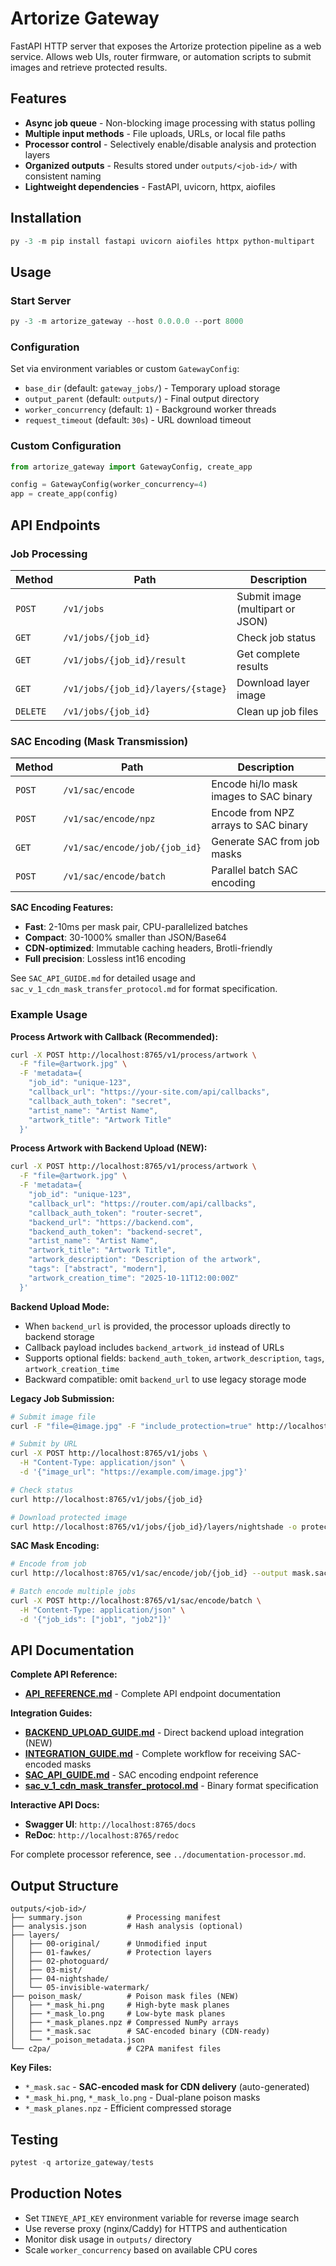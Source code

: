 # Artorize Gateway

FastAPI HTTP server that exposes the Artorize protection pipeline as a web service. Allows web UIs, router firmware, or automation scripts to submit images and retrieve protected results.

## Features

- **Async job queue** - Non-blocking image processing with status polling
- **Multiple input methods** - File uploads, URLs, or local file paths
- **Processor control** - Selectively enable/disable analysis and protection layers
- **Organized outputs** - Results stored under `outputs/<job-id>/` with consistent naming
- **Lightweight dependencies** - FastAPI, uvicorn, httpx, aiofiles

## Installation

```powershell
py -3 -m pip install fastapi uvicorn aiofiles httpx python-multipart
```

## Usage

### Start Server
```powershell
py -3 -m artorize_gateway --host 0.0.0.0 --port 8000
```

### Configuration
Set via environment variables or custom `GatewayConfig`:

- `base_dir` (default: `gateway_jobs/`) - Temporary upload storage
- `output_parent` (default: `outputs/`) - Final output directory
- `worker_concurrency` (default: `1`) - Background worker threads
- `request_timeout` (default: `30s`) - URL download timeout

### Custom Configuration
```python
from artorize_gateway import GatewayConfig, create_app

config = GatewayConfig(worker_concurrency=4)
app = create_app(config)
```

## API Endpoints

### Job Processing

| Method | Path | Description |
|--------|------|-------------|
| `POST` | `/v1/jobs` | Submit image (multipart or JSON) |
| `GET` | `/v1/jobs/{job_id}` | Check job status |
| `GET` | `/v1/jobs/{job_id}/result` | Get complete results |
| `GET` | `/v1/jobs/{job_id}/layers/{stage}` | Download layer image |
| `DELETE` | `/v1/jobs/{job_id}` | Clean up job files |

### SAC Encoding (Mask Transmission)

| Method | Path | Description |
|--------|------|-------------|
| `POST` | `/v1/sac/encode` | Encode hi/lo mask images to SAC binary |
| `POST` | `/v1/sac/encode/npz` | Encode from NPZ arrays to SAC binary |
| `GET` | `/v1/sac/encode/job/{job_id}` | Generate SAC from job masks |
| `POST` | `/v1/sac/encode/batch` | Parallel batch SAC encoding |

**SAC Encoding Features:**
- **Fast**: 2-10ms per mask pair, CPU-parallelized batches
- **Compact**: 30-1000% smaller than JSON/Base64
- **CDN-optimized**: Immutable caching headers, Brotli-friendly
- **Full precision**: Lossless int16 encoding

See `SAC_API_GUIDE.md` for detailed usage and `sac_v_1_cdn_mask_transfer_protocol.md` for format specification.

### Example Usage

**Process Artwork with Callback (Recommended):**
```bash
curl -X POST http://localhost:8765/v1/process/artwork \
  -F "file=@artwork.jpg" \
  -F 'metadata={
    "job_id": "unique-123",
    "callback_url": "https://your-site.com/api/callbacks",
    "callback_auth_token": "secret",
    "artist_name": "Artist Name",
    "artwork_title": "Artwork Title"
  }'
```

**Process Artwork with Backend Upload (NEW):**
```bash
curl -X POST http://localhost:8765/v1/process/artwork \
  -F "file=@artwork.jpg" \
  -F 'metadata={
    "job_id": "unique-123",
    "callback_url": "https://router.com/api/callbacks",
    "callback_auth_token": "router-secret",
    "backend_url": "https://backend.com",
    "backend_auth_token": "backend-secret",
    "artist_name": "Artist Name",
    "artwork_title": "Artwork Title",
    "artwork_description": "Description of the artwork",
    "tags": ["abstract", "modern"],
    "artwork_creation_time": "2025-10-11T12:00:00Z"
  }'
```

**Backend Upload Mode:**
- When `backend_url` is provided, the processor uploads directly to backend storage
- Callback payload includes `backend_artwork_id` instead of URLs
- Supports optional fields: `backend_auth_token`, `artwork_description`, `tags`, `artwork_creation_time`
- Backward compatible: omit `backend_url` to use legacy storage mode

**Legacy Job Submission:**
```bash
# Submit image file
curl -F "file=@image.jpg" -F "include_protection=true" http://localhost:8765/v1/jobs

# Submit by URL
curl -X POST http://localhost:8765/v1/jobs \
  -H "Content-Type: application/json" \
  -d '{"image_url": "https://example.com/image.jpg"}'

# Check status
curl http://localhost:8765/v1/jobs/{job_id}

# Download protected image
curl http://localhost:8765/v1/jobs/{job_id}/layers/nightshade -o protected.jpg
```

**SAC Mask Encoding:**
```bash
# Encode from job
curl http://localhost:8765/v1/sac/encode/job/{job_id} --output mask.sac

# Batch encode multiple jobs
curl -X POST http://localhost:8765/v1/sac/encode/batch \
  -H "Content-Type: application/json" \
  -d '{"job_ids": ["job1", "job2"]}'
```

## API Documentation

**Complete API Reference:**
- **[API_REFERENCE.md](./API_REFERENCE.md)** - Complete API endpoint documentation

**Integration Guides:**
- **[BACKEND_UPLOAD_GUIDE.md](./BACKEND_UPLOAD_GUIDE.md)** - Direct backend upload integration (NEW)
- **[INTEGRATION_GUIDE.md](./INTEGRATION_GUIDE.md)** - Complete workflow for receiving SAC-encoded masks
- **[SAC_API_GUIDE.md](./SAC_API_GUIDE.md)** - SAC encoding endpoint reference
- **[sac_v_1_cdn_mask_transfer_protocol.md](../sac_v_1_cdn_mask_transfer_protocol.md)** - Binary format specification

**Interactive API Docs:**
- **Swagger UI**: `http://localhost:8765/docs`
- **ReDoc**: `http://localhost:8765/redoc`

For complete processor reference, see `../documentation-processor.md`.

## Output Structure

```
outputs/<job-id>/
├── summary.json          # Processing manifest
├── analysis.json         # Hash analysis (optional)
├── layers/
│   ├── 00-original/      # Unmodified input
│   ├── 01-fawkes/        # Protection layers
│   ├── 02-photoguard/
│   ├── 03-mist/
│   ├── 04-nightshade/
│   └── 05-invisible-watermark/
├── poison_mask/          # Poison mask files (NEW)
│   ├── *_mask_hi.png     # High-byte mask planes
│   ├── *_mask_lo.png     # Low-byte mask planes
│   ├── *_mask_planes.npz # Compressed NumPy arrays
│   ├── *_mask.sac        # SAC-encoded binary (CDN-ready)
│   └── *_poison_metadata.json
└── c2pa/                 # C2PA manifest files
```

**Key Files:**
- `*_mask.sac` - **SAC-encoded mask for CDN delivery** (auto-generated)
- `*_mask_hi.png`, `*_mask_lo.png` - Dual-plane poison masks
- `*_mask_planes.npz` - Efficient compressed storage

## Testing

```powershell
pytest -q artorize_gateway/tests
```

## Production Notes

- Set `TINEYE_API_KEY` environment variable for reverse image search
- Use reverse proxy (nginx/Caddy) for HTTPS and authentication
- Monitor disk usage in `outputs/` directory
- Scale `worker_concurrency` based on available CPU cores
